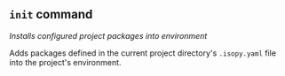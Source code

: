 ## `init` command

_Installs configured project packages into environment_

Adds packages defined in the current project directory's `.isopy.yaml`
file into the project's environment.
